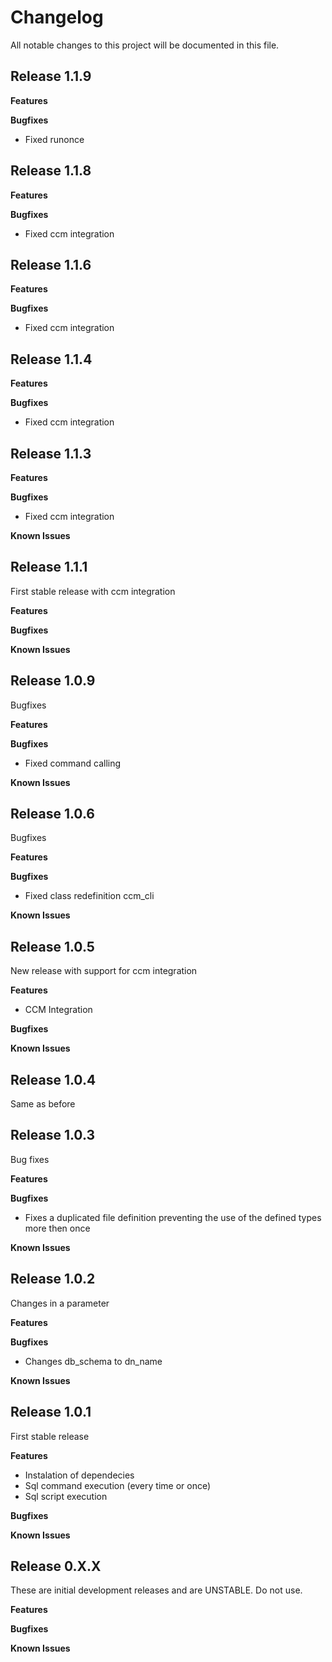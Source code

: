 # Changelog

All notable changes to this project will be documented in this file.

## Release 1.1.9

**Features**

**Bugfixes**

* Fixed runonce


## Release 1.1.8

**Features**

**Bugfixes**

* Fixed ccm integration

## Release 1.1.6

**Features**

**Bugfixes**

* Fixed ccm integration

## Release 1.1.4

**Features**

**Bugfixes**

* Fixed ccm integration

## Release 1.1.3

**Features**

**Bugfixes**

* Fixed ccm integration

**Known Issues**

## Release 1.1.1

First stable release with ccm integration

**Features**

**Bugfixes**

**Known Issues**

## Release 1.0.9

Bugfixes

**Features**

**Bugfixes**

* Fixed command calling

**Known Issues**

## Release 1.0.6

Bugfixes

**Features**

**Bugfixes**

* Fixed class redefinition ccm_cli

**Known Issues**

## Release 1.0.5

New release with support for ccm integration

**Features**

* CCM Integration

**Bugfixes**

**Known Issues**
## Release 1.0.4

Same as before

## Release 1.0.3

Bug fixes

**Features**

**Bugfixes**

* Fixes a duplicated file definition preventing the use of the defined types more then once

**Known Issues**

## Release 1.0.2

Changes in a parameter

**Features**

**Bugfixes**

* Changes db_schema to dn_name

**Known Issues**

## Release 1.0.1

First stable release

**Features**

* Instalation of dependecies
* Sql command execution (every time or once)
* Sql script execution

**Bugfixes**

**Known Issues**

## Release 0.X.X

These are initial development releases and are UNSTABLE. Do not use.

**Features**

**Bugfixes**

**Known Issues**
